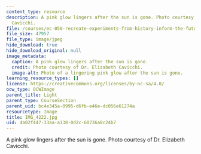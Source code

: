 ```yaml
---
content_type: resource
description: A pink glow lingers after the sun is gone. Photo courtesy of Dr. Elizabeth
  Cavicchi.
file: /courses/ec-050-recreate-experiments-from-history-inform-the-future-from-the-past-galileo-january-iap-2010/4a02f44733aaa1380d2c60736a8c24b7_IMG_4222.jpg
file_size: 47957
file_type: image/jpeg
hide_download: true
hide_download_original: null
image_metadata:
  caption: A pink glow lingers after the sun is gone.
  credit: Photo courtesy of Dr. Elizabeth Cavicchi.
  image-alt: Photo of a lingering pink glow after the sun is gone.
learning_resource_types: []
license: https://creativecommons.org/licenses/by-nc-sa/4.0/
ocw_type: OCWImage
parent_title: Light
parent_type: CourseSection
parent_uid: bc4e345a-0995-d6fb-e46e-dc056e61274a
resourcetype: Image
title: IMG_4222.jpg
uid: 4a02f447-33aa-a138-0d2c-60736a8c24b7
---
```

A pink glow lingers after the sun is gone. Photo courtesy of Dr. Elizabeth Cavicchi.